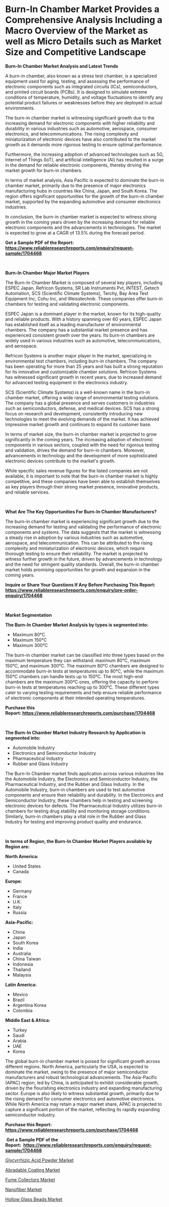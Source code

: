 <p><h1>Burn-In Chamber Market Provides a Comprehensive Analysis Including a Macro Overview of the Market as well as Micro Details such as Market Size and Competitive Landscape</h1></p><p><strong>Burn-In Chamber Market Analysis and Latest Trends</strong></p>
<p><p>A burn-in chamber, also known as a stress test chamber, is a specialized equipment used for aging, testing, and assessing the performance of electronic components such as integrated circuits (ICs), semiconductors, and printed circuit boards (PCBs). It is designed to simulate extreme conditions of temperature, humidity, and voltage fluctuations to identify any potential product failures or weaknesses before they are deployed in actual environments.</p><p>The burn-in chamber market is witnessing significant growth due to the increasing demand for electronic components with higher reliability and durability in various industries such as automotive, aerospace, consumer electronics, and telecommunications. The rising complexity and miniaturization of electronic devices have also contributed to the market growth as it demands more rigorous testing to ensure optimal performance.</p><p>Furthermore, the increasing adoption of advanced technologies such as 5G, Internet of Things (IoT), and artificial intelligence (AI) has resulted in a surge in the demand for reliable electronic components, thereby driving the market growth for burn-in chambers.</p><p>In terms of market analysis, Asia Pacific is expected to dominate the burn-in chamber market, primarily due to the presence of major electronics manufacturing hubs in countries like China, Japan, and South Korea. The region offers significant opportunities for the growth of the burn-in chamber market, supported by the expanding automotive and consumer electronics industries.</p><p>In conclusion, the burn-in chamber market is expected to witness strong growth in the coming years driven by the increasing demand for reliable electronic components and the advancements in technologies. The market is expected to grow at a CAGR of 13.5% during the forecast period.</p></p>
<p><strong>Get a Sample PDF of the Report:&nbsp; <a href="https://www.reliableresearchreports.com/enquiry/request-sample/1704468">https://www.reliableresearchreports.com/enquiry/request-sample/1704468</a></strong></p>
<p>&nbsp;</p>
<p><strong>Burn-In Chamber Major Market Players</strong></p>
<p><p>The Burn-In Chamber Market is composed of several key players, including ESPEC Japan, Refricon Systems, SR Lab Instruments Pvt, INTEST, Getech Automation, SCS (Scientific Climate Systems), Terchy, Bay Area Test Equipment Inc, Cohu Inc, and Weisstechnik. These companies offer burn-in chambers for testing and validating electronic components.</p><p>ESPEC Japan is a dominant player in the market, known for its high-quality and reliable products. With a history spanning over 60 years, ESPEC Japan has established itself as a leading manufacturer of environmental chambers. The company has a substantial market presence and has experienced consistent growth over the years. Its burn-in chambers are widely used in various industries such as automotive, telecommunications, and aerospace.</p><p>Refricon Systems is another major player in the market, specializing in environmental test chambers, including burn-in chambers. The company has been operating for more than 25 years and has built a strong reputation for its innovative and customizable chamber solutions. Refricon Systems has witnessed significant growth in recent years, due to increased demand for advanced testing equipment in the electronics industry.</p><p>SCS (Scientific Climate Systems) is a well-known name in the burn-in chamber market, offering a wide range of environmental testing solutions. The company has a global presence and serves customers in industries such as semiconductors, defense, and medical devices. SCS has a strong focus on research and development, consistently introducing new technologies to meet the evolving demands of the market. It has achieved impressive market growth and continues to expand its customer base.</p><p>In terms of market size, the burn-in chamber market is projected to grow significantly in the coming years. The increasing adoption of electronic components in various sectors, coupled with the need for rigorous testing and validation, drives the demand for burn-in chambers. Moreover, advancements in technology and the development of more sophisticated electronic devices contribute to the market's growth.</p><p>While specific sales revenue figures for the listed companies are not available, it is important to note that the burn-in chamber market is highly competitive, and these companies have been able to establish themselves as key players through their strong market presence, innovative products, and reliable services.</p></p>
<p>&nbsp;</p>
<p><strong>What Are The Key Opportunities For Burn-In Chamber Manufacturers?</strong></p>
<p><p>The burn-in chamber market is experiencing significant growth due to the increasing demand for testing and validating the performance of electronic components and systems. The data suggests that the market is witnessing a steady rise in adoption by various industries such as automotive, aerospace, and telecommunication. This can be attributed to the rising complexity and miniaturization of electronic devices, which require thorough testing to ensure their reliability. The market is projected to witness further growth in the future, driven by advancements in technology and the need for stringent quality standards. Overall, the burn-in chamber market holds promising opportunities for growth and expansion in the coming years.</p></p>
<p><strong>Inquire or Share Your Questions If Any Before Purchasing This Report: <a href="https://www.reliableresearchreports.com/enquiry/pre-order-enquiry/1704468">https://www.reliableresearchreports.com/enquiry/pre-order-enquiry/1704468</a></strong></p>
<p>&nbsp;</p>
<p><strong>Market Segmentation</strong></p>
<p><strong>The Burn-In Chamber Market Analysis by types is segmented into:</strong></p>
<p><ul><li>Maximum 80°C</li><li>Maximum 150°C</li><li>Maximum 300°C</li></ul></p>
<p><p>The burn-in chamber market can be classified into three types based on the maximum temperature they can withstand: maximum 80°C, maximum 150°C, and maximum 300°C. The maximum 80°C chambers are designed to accommodate burn-in tests at temperatures up to 80°C, while the maximum 150°C chambers can handle tests up to 150°C. The most high-end chambers are the maximum 300°C ones, offering the capacity to perform burn-in tests at temperatures reaching up to 300°C. These different types cater to varying testing requirements and help ensure reliable performance of electronic components at their intended operating temperatures.</p></p>
<p><strong>Purchase this Report:&nbsp;<a href="https://www.reliableresearchreports.com/purchase/1704468">https://www.reliableresearchreports.com/purchase/1704468</a></strong></p>
<p>&nbsp;</p>
<p><strong>The Burn-In Chamber Market Industry Research by Application is segmented into:</strong></p>
<p><ul><li>Automobile Industry</li><li>Electronics and Semiconductor Industry</li><li>Pharmaceutical Industry</li><li>Rubber and Glass Industry</li></ul></p>
<p><p>The Burn-In Chamber market finds application across various industries like the Automobile Industry, the Electronics and Semiconductor Industry, the Pharmaceutical Industry, and the Rubber and Glass Industry. In the Automobile Industry, burn-in chambers are used to test automotive components and ensure their reliability and durability. In the Electronics and Semiconductor Industry, these chambers help in testing and screening electronic devices for defects. The Pharmaceutical Industry utilizes burn-in chambers for testing drug stability and monitoring storage conditions. Similarly, burn-in chambers play a vital role in the Rubber and Glass Industry for testing and improving product quality and endurance.</p></p>
<p>&nbsp;</p>
<p><strong>In terms of Region, the Burn-In Chamber Market Players available by Region are:</strong></p>
<p>
    <p> <strong> North America: </strong>
        <ul>
            <li>United States</li>
            <li>Canada</li>
        </ul>
        </p> 
    <p> <strong> Europe: </strong>
        <ul>
            <li>Germany</li>
            <li>France</li>
            <li>U.K.</li>
            <li>Italy</li>
            <li>Russia</li>
        </ul>
        </p> 
    <p> <strong> Asia-Pacific: </strong>
        <ul>
            <li>China</li>
            <li>Japan</li>
            <li>South Korea</li>
            <li>India</li>
            <li>Australia</li>
            <li>China Taiwan</li>
            <li>Indonesia</li>
            <li>Thailand</li>
            <li>Malaysia</li>
        </ul>
        </p> 
    <p> <strong> Latin America: </strong>
        <ul>
            <li>Mexico</li>
            <li>Brazil</li>
            <li>Argentina Korea</li>
            <li>Colombia</li>
        </ul>
        </p> 
    <p> <strong> Middle East & Africa: </strong>
        <ul>
            <li>Turkey</li>
            <li>Saudi</li>
            <li>Arabia</li>
            <li>UAE</li>
            <li>Korea</li>
        </ul>
    </p>
    </p>
<p><p>The global burn-in chamber market is poised for significant growth across different regions. North America, particularly the USA, is expected to dominate the market, owing to the presence of major semiconductor manufacturers and robust technological advancements. The Asia-Pacific (APAC) region, led by China, is anticipated to exhibit considerable growth, driven by the flourishing electronics industry and expanding manufacturing sector. Europe is also likely to witness substantial growth, primarily due to the rising demand for consumer electronics and automotive electronics. While North America may retain a major market share, APAC is projected to capture a significant portion of the market, reflecting its rapidly expanding semiconductor industry.</p></p>
<p><strong>Purchase this Report: <a href="https://www.reliableresearchreports.com/purchase/1704468">https://www.reliableresearchreports.com/purchase/1704468</a></strong></p>
<p>&nbsp;<strong>Get a Sample PDF of the Report:&nbsp;&nbsp;<a href="https://www.reliableresearchreports.com/enquiry/request-sample/1704468">https://www.reliableresearchreports.com/enquiry/request-sample/1704468</a></strong></p>
<p><strong></strong></p>
<p><p><a href="https://www.linkedin.com/pulse/glycyrrhizic-acid-powder-market-size-growth-forecast-from-sj8se/">Glycyrrhizic Acid Powder Market</a></p><p><a href="https://www.linkedin.com/pulse/abradable-coating-market-size-growth-forecast-from-2023-2030-ophqe/">Abradable Coating Market</a></p><p><a href="https://medium.com/@dougschmidt645/fume-collectors-nbsp-market-focuses-on-market-share-size-and-projected-forecast-till-2030-c357805e5081">Fume Collectors Market</a></p><p><a href="https://medium.com/@briaabshire64/nanofiber-market-trends-forecast-and-competitive-analysis-to-2030-5421b07da0e1">Nanofiber Market</a></p><p><a href="https://www.linkedin.com/pulse/hollow-glass-beads-market-research-report-provides-thorough-51eme/">Hollow Glass Beads Market</a></p></p>